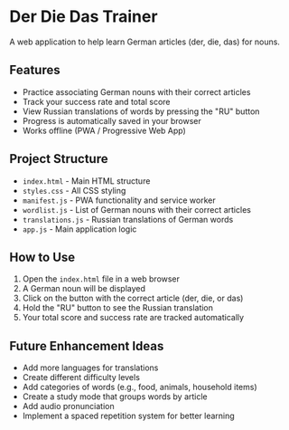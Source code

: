# Der Die Das Trainer

A web application to help learn German articles (der, die, das) for nouns.

## Features

- Practice associating German nouns with their correct articles
- Track your success rate and total score
- View Russian translations of words by pressing the "RU" button
- Progress is automatically saved in your browser
- Works offline (PWA / Progressive Web App)

## Project Structure

- `index.html` - Main HTML structure
- `styles.css` - All CSS styling
- `manifest.js` - PWA functionality and service worker
- `wordlist.js` - List of German nouns with their correct articles
- `translations.js` - Russian translations of German words
- `app.js` - Main application logic

## How to Use

1. Open the `index.html` file in a web browser
2. A German noun will be displayed
3. Click on the button with the correct article (der, die, or das)
4. Hold the "RU" button to see the Russian translation
5. Your total score and success rate are tracked automatically

## Future Enhancement Ideas

- Add more languages for translations
- Create different difficulty levels
- Add categories of words (e.g., food, animals, household items)
- Create a study mode that groups words by article
- Add audio pronunciation
- Implement a spaced repetition system for better learning
